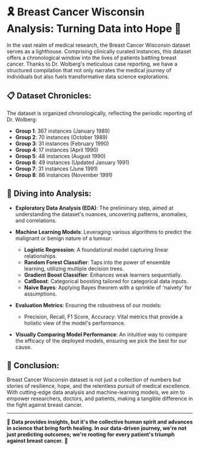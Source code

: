 # 🎗️ **Breast Cancer Wisconsin Analysis: Turning Data into Hope** 🌟

In the vast realm of medical research, the Breast Cancer Wisconsin dataset serves as a lighthouse. Comprising clinically curated instances, this dataset offers a chronological window into the lives of patients battling breast cancer. Thanks to Dr. Wolberg's meticulous case reporting, we have a structured compilation that not only narrates the medical journey of individuals but also fuels transformative data science explorations.

## 📋 **Dataset Chronicles**:

The dataset is organized chronologically, reflecting the periodic reporting of Dr. Wolberg:

- **Group 1**: 367 instances (January 1989)
- **Group 2**: 70 instances (October 1989)
- **Group 3**: 31 instances (February 1990)
- **Group 4**: 17 instances (April 1990)
- **Group 5**: 48 instances (August 1990)
- **Group 6**: 49 instances (Updated January 1991)
- **Group 7**: 31 instances (June 1991)
- **Group 8**: 86 instances (November 1991)

## 🧠 **Diving into Analysis**:

- **Exploratory Data Analysis (EDA)**: The preliminary step, aimed at understanding the dataset's nuances, uncovering patterns, anomalies, and correlations.

- **Machine Learning Models**: Leveraging various algorithms to predict the malignant or benign nature of a tumour:
  - **Logistic Regression**: A foundational model capturing linear relationships.
  - **Random Forest Classifier**: Taps into the power of ensemble learning, utilizing multiple decision trees.
  - **Gradient Boost Classifier**: Enhances weak learners sequentially.
  - **CatBoost**: Categorical boosting tailored for categorical data inputs.
  - **Naive Bayes**: Applying Bayes theorem with a sprinkle of 'naivety' for assumptions.

- **Evaluation Metrics**: Ensuring the robustness of our models:
  - Precision, Recall, F1 Score, Accuracy: Vital metrics that provide a holistic view of the model's performance.

- **Visually Comparing Model Performance**: An intuitive way to compare the efficacy of the deployed models, ensuring we pick the best for our cause.

## 🚀 **Conclusion**:

Breast Cancer Wisconsin dataset is not just a collection of numbers but stories of resilience, hope, and the relentless pursuit of medical excellence. With cutting-edge data analysis and machine-learning models, we aim to empower researchers, doctors, and patients, making a tangible difference in the fight against breast cancer.

---

🌌 **Data provides insights, but it's the collective human spirit and advances in science that bring forth healing. In our data-driven journey, we're not just predicting outcomes; we're rooting for every patient's triumph against breast cancer.** 🌠

